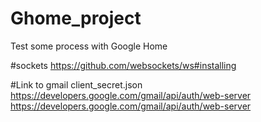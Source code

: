 # Ghome_project
Test some process with Google Home

#sockets
https://github.com/websockets/ws#installing


#Link to gmail
client_secret.json 
https://developers.google.com/gmail/api/auth/web-server
https://developers.google.com/gmail/api/auth/web-server
